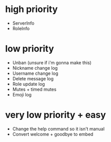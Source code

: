 # high priority

* ServerInfo
* RoleInfo

# low priority

* Unban (unsure if i'm gonna make this)
* Nickname change log
* Username change log
* Delete message log
* Role update log
* Mutes + timed mutes
* Emoji log

# very low priority + easy

* Change the help command so it isn't manual
* Convert welcome + goodbye to embed
